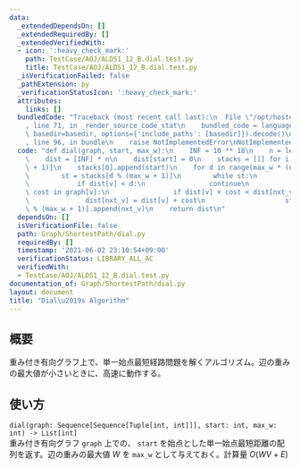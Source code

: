 ```yaml
---
data:
  _extendedDependsOn: []
  _extendedRequiredBy: []
  _extendedVerifiedWith:
  - icon: ':heavy_check_mark:'
    path: TestCase/AOJ/ALDS1_12_B.dial.test.py
    title: TestCase/AOJ/ALDS1_12_B.dial.test.py
  _isVerificationFailed: false
  _pathExtension: py
  _verificationStatusIcon: ':heavy_check_mark:'
  attributes:
    links: []
  bundledCode: "Traceback (most recent call last):\n  File \"/opt/hostedtoolcache/Python/3.9.6/x64/lib/python3.9/site-packages/onlinejudge_verify/documentation/build.py\"\
    , line 71, in _render_source_code_stat\n    bundled_code = language.bundle(stat.path,\
    \ basedir=basedir, options={'include_paths': [basedir]}).decode()\n  File \"/opt/hostedtoolcache/Python/3.9.6/x64/lib/python3.9/site-packages/onlinejudge_verify/languages/python.py\"\
    , line 96, in bundle\n    raise NotImplementedError\nNotImplementedError\n"
  code: "def dial(graph, start, max_w):\n    INF = 10 ** 18\n    n = len(graph)\n\
    \    dist = [INF] * n\n    dist[start] = 0\n    stacks = [[] for i in range(max_w\
    \ + 1)]\n    stacks[0].append(start)\n    for d in range(max_w * (n - 1) + 1):\n\
    \        st = stacks[d % (max_w + 1)]\n        while st:\n            v = st.pop()\n\
    \            if dist[v] < d:\n                continue\n            for nxt_v,\
    \ cost in graph[v]:\n                if dist[v] + cost < dist[nxt_v]:\n      \
    \              dist[nxt_v] = dist[v] + cost\n                    stacks[(d + cost)\
    \ % (max_w + 1)].append(nxt_v)\n    return dist\n"
  dependsOn: []
  isVerificationFile: false
  path: Graph/ShortestPath/dial.py
  requiredBy: []
  timestamp: '2021-06-02 23:10:54+09:00'
  verificationStatus: LIBRARY_ALL_AC
  verifiedWith:
  - TestCase/AOJ/ALDS1_12_B.dial.test.py
documentation_of: Graph/ShortestPath/dial.py
layout: document
title: "Dial\u2019s Algorithm"
---
```


## 概要
重み付き有向グラフ上で、単一始点最短経路問題を解くアルゴリズム。辺の重みの最大値が小さいときに、高速に動作する。

## 使い方
`dial(graph: Sequence[Sequence[Tuple[int, int]]], start: int, max_w: int) -> List[int]`  
重み付き有向グラフ `graph` 上での、 `start` を始点とした単一始点最短距離の配列を返す。辺の重みの最大値 $W$ を `max_w` として与えておく。計算量 $O(WV + E)$
